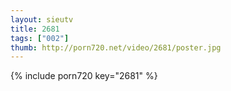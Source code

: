 ```yaml
--- 
layout: sieutv
title: 2681
tags: ["002"]
thumb: http://porn720.net/video/2681/poster.jpg
---
```

{% include porn720 key="2681" %} 

